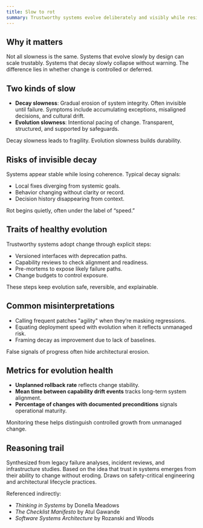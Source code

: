 ```yaml
---
title: Slow to rot
summary: Trustworthy systems evolve deliberately and visibly while resisting silent decay and unacknowledged drift.
---
```


## Why it matters

Not all slowness is the same. Systems that evolve slowly by design can scale trustably. Systems that decay slowly collapse without warning. The difference lies in whether change is controlled or deferred.

## Two kinds of slow

- **Decay slowness**: Gradual erosion of system integrity. Often invisible until failure. Symptoms include accumulating exceptions, misaligned decisions, and cultural drift.
- **Evolution slowness**: Intentional pacing of change. Transparent, structured, and supported by safeguards.

Decay slowness leads to fragility. Evolution slowness builds durability.

## Risks of invisible decay

Systems appear stable while losing coherence. Typical decay signals:

- Local fixes diverging from systemic goals.
- Behavior changing without clarity or record.
- Decision history disappearing from context.

Rot begins quietly, often under the label of “speed.”

## Traits of healthy evolution

Trustworthy systems adopt change through explicit steps:

- Versioned interfaces with deprecation paths.
- Capability reviews to check alignment and readiness.
- Pre-mortems to expose likely failure paths.
- Change budgets to control exposure.

These steps keep evolution safe, reversible, and explainable.

## Common misinterpretations

- Calling frequent patches "agility" when they’re masking regressions.
- Equating deployment speed with evolution when it reflects unmanaged risk.
- Framing decay as improvement due to lack of baselines.

False signals of progress often hide architectural erosion.

## Metrics for evolution health

- **Unplanned rollback rate** reflects change stability.
- **Mean time between capability drift events** tracks long-term system alignment.
- **Percentage of changes with documented preconditions** signals operational maturity.

Monitoring these helps distinguish controlled growth from unmanaged change.

## Reasoning trail

Synthesized from legacy failure analyses, incident reviews, and infrastructure studies. Based on the idea that trust in systems emerges from their ability to change without eroding. Draws on safety-critical engineering and architectural lifecycle practices.

Referenced indirectly:

- *Thinking in Systems* by Donella Meadows  
- *The Checklist Manifesto* by Atul Gawande  
- *Software Systems Architecture* by Rozanski and Woods
